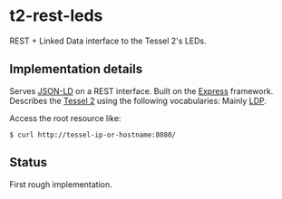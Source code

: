 # t2-rest-leds
REST + Linked Data interface to the Tessel 2's LEDs.

## Implementation details
Serves [JSON-LD](http://json-ld.org/) on a REST interface. Built on the [Express](http://expressjs.com/) framework. Describes the [Tessel 2](http://tessel.io/) using the following vocabularies: Mainly [LDP](http://www.w3.org/TR/ldp).

Access the root resource like:
````
$ curl http://tessel-ip-or-hostname:8080/
````

## Status
First rough implementation.
